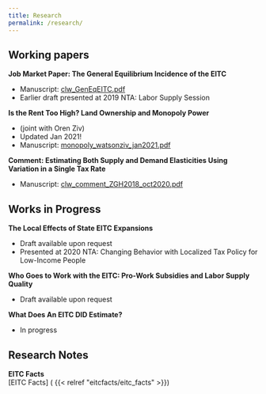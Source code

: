 ```yaml
---
title: Research
permalink: /research/
---
```


## Working papers

**Job Market Paper: The General Equilibrium Incidence of the EITC**   
- Manuscript: [clw_GenEqEITC.pdf](/files/papers/clw_GenEqEITC.pdf)   
- Earlier draft presented at 2019 NTA: Labor Supply Session  

**Is the Rent Too High? Land Ownership and Monopoly Power**  
- (joint with Oren Ziv)  
- Updated Jan 2021!  
- Manuscript: [monopoly_watsonziv_jan2021.pdf](/files/papers/monopoly_watsonziv_jan2021.pdf)  

**Comment: Estimating Both Supply and Demand Elasticities Using Variation in a Single Tax Rate**  
- Manuscript: [clw_comment_ZGH2018_oct2020.pdf](/files/papers/clw_comment_ZGH2018_oct2020.pdf)  

## Works in Progress

**The Local Effects of State EITC Expansions**  
- Draft available upon request  
- Presented at 2020 NTA: Changing Behavior with Localized Tax Policy for Low-Income People

**Who Goes to Work with the EITC: Pro-Work Subsidies and Labor Supply Quality**  
- Draft available upon request

**What Does An EITC DID Estimate?**  
- In progress

## Research Notes

**EITC Facts**  
[EITC Facts] ( {{< relref "eitcfacts/eitc_facts" >}})
